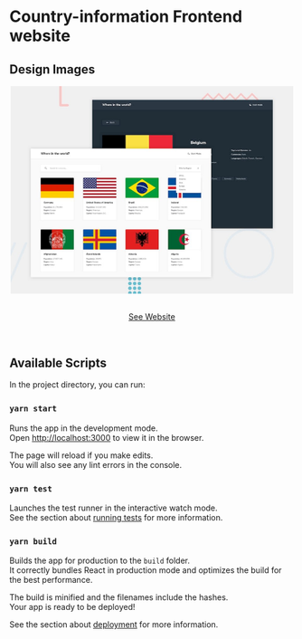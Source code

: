 # Country-information Frontend website

## Design Images

<div
 style="display:flex; align-items:center; flex-direction:column;">
    <img src="./asset/Ui.jpg" width="500">
    <a 
    style="margin: 2rem 0;" 
    href="http://country-information.vercel.app/"> 
    See Website 
    </a>
</div>

## Available Scripts

In the project directory, you can run:

### `yarn start`

Runs the app in the development mode.\
Open [http://localhost:3000](http://localhost:3000) to view it in the browser.

The page will reload if you make edits.\
You will also see any lint errors in the console.

### `yarn test`

Launches the test runner in the interactive watch mode.\
See the section about [running tests](https://facebook.github.io/create-react-app/docs/running-tests) for more information.

### `yarn build`

Builds the app for production to the `build` folder.\
It correctly bundles React in production mode and optimizes the build for the best performance.

The build is minified and the filenames include the hashes.\
Your app is ready to be deployed!

See the section about [deployment](https://facebook.github.io/create-react-app/docs/deployment) for more information.
